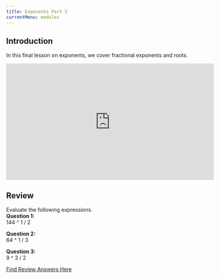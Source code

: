 ```yaml
---
title: Exponents Part 3
currentMenu: modules
---
```


## Introduction  

In this final lesson on exponents, we cover fractional exponents and roots.

<div class="youtube-wrapper"><iframe width="560" height="315" src="https://www.youtube.com/embed/aYE26a5E1iU?list=PL238F98B2C6422A95" frameborder="0" allowfullscreen></iframe></div>

## Review  
Evaluate the following expressions.  
**Question 1:**  
144 ^ 1 / 2  

**Question 2:**  
64 ^ 1 / 3  
 
**Question 3:**  
9 ^ 3 / 2  

[Find Review Answers Here](../../ANSWERS.md)